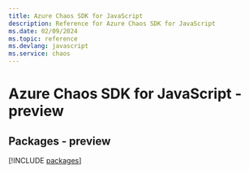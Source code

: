 ```yaml
---
title: Azure Chaos SDK for JavaScript
description: Reference for Azure Chaos SDK for JavaScript
ms.date: 02/09/2024
ms.topic: reference
ms.devlang: javascript
ms.service: chaos
---
```

# Azure Chaos SDK for JavaScript - preview
## Packages - preview
[!INCLUDE [packages](chaos-index.md)]